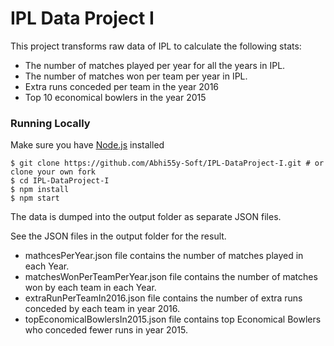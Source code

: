# IPL Data Project I

This project transforms raw data of IPL to calculate the following stats:

- The number of matches played per year for all the years in IPL.
- The number of matches won per team per year in IPL.
- Extra runs conceded per team in the year 2016
- Top 10 economical bowlers in the year 2015

### Running Locally

Make sure you have [Node.js](https://nodejs.org/en/) installed

```
$ git clone https://github.com/Abhi55y-Soft/IPL-DataProject-I.git # or clone your own fork
$ cd IPL-DataProject-I
$ npm install
$ npm start
```

The data is dumped into the output folder as separate JSON files.

See the JSON files in the output folder for the result.

- mathcesPerYear.json file contains the number of matches played in each Year.
- matchesWonPerTeamPerYear.json file contains the number of matches won by each team in each Year.
- extraRunPerTeamIn2016.json file contains the number of extra runs conceded by each team in year 2016.
- topEconomicalBowlersIn2015.json file contains top Economical Bowlers who conceded fewer runs in year 2015.
